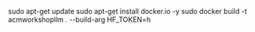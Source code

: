 sudo apt-get update
sudo apt-get install docker.io -y
sudo docker build -t acmworkshopllm . --build-arg HF_TOKEN=h
